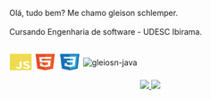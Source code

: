 
Olá, tudo bem? Me chamo gleison schlemper. <br/><br/>
Cursando Engenharia de software - UDESC Ibirama.<br/> 

<div style="display: inline_block"><br>
  <img align="center" alt="gleiosn-JS" height="30" width="40" src="https://raw.githubusercontent.com/devicons/devicon/master/icons/javascript/javascript-plain.svg">
  <img align="center" alt="gleiosn-HTML" height="30" width="40" src="https://raw.githubusercontent.com/devicons/devicon/master/icons/html5/html5-original.svg">
  <img align="center" alt="gleiosn-CSS" height="30" width="40" src="https://raw.githubusercontent.com/devicons/devicon/master/icons/css3/css3-original.svg">
  <img align="center" alt="gleiosn-java" height="30" width="40" src="https://cdn.jsdelivr.net/gh/devicons/devicon/icons/java/java-original.svg">
</div><br/> 

<div align="center">
    <a href="https://github.com/rafaballerini">
    <img  height="180em" src="https://github-readme-stats.vercel.app/api?username=gleisonschlemper&show_icons=true&theme=while&include_all_commits=true&count_private=true"/>
    <img  height="180em" src="https://github-readme-stats.vercel.app/api/top-langs/?username=gleisonschlemper&layout=compact&langs_count=7&theme=dracula"/>
</div>
